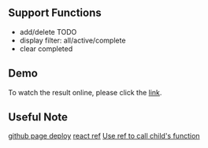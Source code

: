 ## Support Functions
* add/delete TODO
* display filter: all/active/complete
* clear completed

## Demo
To watch the result online, please click the [link](https://jjjune0304.github.io/wp1092_react/).

## Useful Note
[github page deploy](https://medium.com/@aaa24295234/%E5%B0%87create-react-app%E4%BD%88%E7%BD%B2%E5%88%B0github-pages-1a7ba468861a)
[react ref](https://zh-hant.reactjs.org/docs/forwarding-refs.html)
[Use ref to call child's function](https://medium.com/@nugen/react-hooks-calling-child-component-function-from-parent-component-4ea249d00740)
